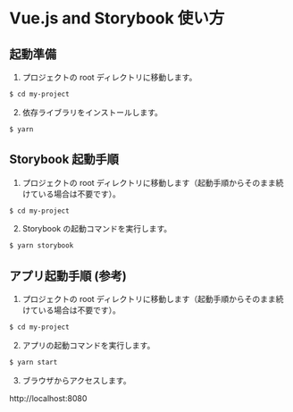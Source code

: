 Vue.js and Storybook 使い方
===

## 起動準備

1. プロジェクトの root ディレクトリに移動します。

```bash
$ cd my-project
```

2. 依存ライブラリをインストールします。

```bash
$ yarn
```

## Storybook 起動手順

1. プロジェクトの root ディレクトリに移動します（起動手順からそのまま続けている場合は不要です）。

```bash
$ cd my-project
```

2. Storybook の起動コマンドを実行します。

```bash
$ yarn storybook
```

## アプリ起動手順 (参考)

1. プロジェクトの root ディレクトリに移動します（起動手順からそのまま続けている場合は不要です）。

```bash
$ cd my-project
```

2. アプリの起動コマンドを実行します。

```bash
$ yarn start
```

3. ブラウザからアクセスします。

http://localhost:8080

